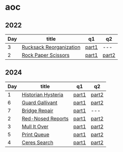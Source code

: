 # aoc

## 2022

| Day | title | q1 | q2 |
| --- | --- | --- | --- |
| 3 | [Rucksack Reorganization ](https://adventofcode.com/2022/day/3) | [part1](https://github.com/JUSTIVE/aoc-2024/tree/main/src/2022/Day3_2022.res#L14) | --- |
| 2 | [Rock Paper Scissors ](https://adventofcode.com/2022/day/2) | [part1](https://github.com/JUSTIVE/aoc-2024/tree/main/src/2022/Day2_2022.res#L17) | [part2](https://github.com/JUSTIVE/aoc-2024/tree/main/src/2022/Day2_2022.res#L36) |


## 2024

| Day | title | q1 | q2 |
| --- | --- | --- | --- |
| 1 | [Historian Hysteria ](https://adventofcode.com/2024/day/1) | [part1](https://github.com/JUSTIVE/aoc-2024/tree/main/src/2024/Day1_2024.res#L15) | [part2](https://github.com/JUSTIVE/aoc-2024/tree/main/src/2024/Day1_2024.res#L23) |
| 6 | [Guard Gallivant ](https://adventofcode.com/2024/day/6) | [part1](https://github.com/JUSTIVE/aoc-2024/tree/main/src/2024/Day6_2024.res#L91) | [part2](https://github.com/JUSTIVE/aoc-2024/tree/main/src/2024/Day6_2024.res#L115) |
| 7 | [Bridge Repair ](https://adventofcode.com/2024/day/7) | [part1](https://github.com/JUSTIVE/aoc-2024/tree/main/src/2024/Day7_2024.res#L11) | --- |
| 2 | [Red-Nosed Reports ](https://adventofcode.com/2024/day/2) | [part1](https://github.com/JUSTIVE/aoc-2024/tree/main/src/2024/Day2_2024.res#L18) | [part2](https://github.com/JUSTIVE/aoc-2024/tree/main/src/2024/Day2_2024.res#L24) |
| 3 | [Mull It Over ](https://adventofcode.com/2024/day/3) | [part1](https://github.com/JUSTIVE/aoc-2024/tree/main/src/2024/Day3_2024.res#L87) | [part2](https://github.com/JUSTIVE/aoc-2024/tree/main/src/2024/Day3_2024.res#L89) |
| 5 | [Print Queue ](https://adventofcode.com/2024/day/5) | [part1](https://github.com/JUSTIVE/aoc-2024/tree/main/src/2024/Day5_2024.res#L82) | [part2](https://github.com/JUSTIVE/aoc-2024/tree/main/src/2024/Day5_2024.res#L93) |
| 4 | [Ceres Search ](https://adventofcode.com/2024/day/4) | [part1](https://github.com/JUSTIVE/aoc-2024/tree/main/src/2024/Day4_2024.res#L17) | [part2](https://github.com/JUSTIVE/aoc-2024/tree/main/src/2024/Day4_2024.res#L36) |
